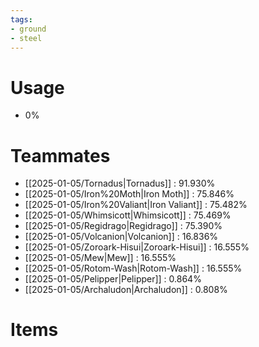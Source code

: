 ```yaml
---
tags:
- ground
- steel
---
```

# Usage
- 0%
# Teammates
- [[2025-01-05/Tornadus|Tornadus]] : 91.930%
- [[2025-01-05/Iron%20Moth|Iron Moth]] : 75.846%
- [[2025-01-05/Iron%20Valiant|Iron Valiant]] : 75.482%
- [[2025-01-05/Whimsicott|Whimsicott]] : 75.469%
- [[2025-01-05/Regidrago|Regidrago]] : 75.390%
- [[2025-01-05/Volcanion|Volcanion]] : 16.836%
- [[2025-01-05/Zoroark-Hisui|Zoroark-Hisui]] : 16.555%
- [[2025-01-05/Mew|Mew]] : 16.555%
- [[2025-01-05/Rotom-Wash|Rotom-Wash]] : 16.555%
- [[2025-01-05/Pelipper|Pelipper]] : 0.864%
- [[2025-01-05/Archaludon|Archaludon]] : 0.808%
# Items